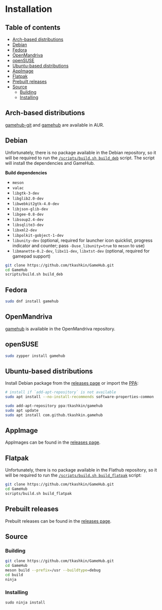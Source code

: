 # Installation

## Table of contents

- [Arch-based distributions](#arch-based-distributions)
- [Debian](#debian)
- [Fedora](#fedora)
- [OpenMandriva](#openmandriva)
- [openSUSE](#opensuse)
- [Ubuntu-based distributions](#ubuntu-based-distributions)
- [AppImage](#appimage)
- [Flatpak](#flatpak)
- [Prebuilt releases](#prebuilt-releases)
- [Source](#source)
	- [Building](#building)
	- [Installing](#installing)

## Arch-based distributions
[gamehub-git](https://aur.archlinux.org/packages/gamehub-git/) and [gamehub](https://aur.archlinux.org/packages/gamehub/) are available in AUR.

## Debian
Unfortunately, there is no package available in the Debian repository, so it will be required to run the [`/scripts/build.sh build_deb`](../scripts/build.sh#L171-L210) script. The script will install the dependencies and GameHub.

**Build dependencies**
* `meson`
* `valac`
* `libgtk-3-dev`
* `libglib2.0-dev`
* `libwebkit2gtk-4.0-dev`
* `libjson-glib-dev`
* `libgee-0.8-dev`
* `libsoup2.4-dev`
* `libsqlite3-dev`
* `libxml2-dev`
* `libpolkit-gobject-1-dev`
* `libunity-dev` (optional, required for launcher icon quicklist, progress indicator and counter; pass `-Duse_libunity=true` to `meson` to use)
* `libmanette-0.2-dev`, `libx11-dev`, `libxtst-dev` (optional, required for gamepad support)

```bash
git clone https://github.com/tkashkin/GameHub.git
cd GameHub
scripts/build.sh build_deb
```

## Fedora
```bash
sudo dnf install gamehub
```

## OpenMandriva
[gamehub](https://abf.openmandriva.org/openmandriva/gamehub/build_lists) is available in the OpenMandriva repository.

## openSUSE
```bash
sudo zypper install gamehub
```

## Ubuntu-based distributions
Install Debian package from the [releases page](https://github.com/tkashkin/GameHub/releases) or import the [PPA](https://launchpad.net/~tkashkin/+archive/ubuntu/gamehub):
```bash
# install if `add-apt-repository` is not available
sudo apt install --no-install-recommends software-properties-common

sudo add-apt-repository ppa:tkashkin/gamehub
sudo apt update
sudo apt install com.github.tkashkin.gamehub
```

## AppImage
AppImages can be found in the [releases page](https://github.com/tkashkin/GameHub/releases).

## Flatpak
Unfortunately, there is no package available in the Flathub repository, so it will be required to run the [`/scripts/build.sh build_flatpak`](../scripts/build.sh#L311-L334) script:

```bash
git clone https://github.com/tkashkin/GameHub.git
cd GameHub
scripts/build.sh build_flatpak
```

## Prebuilt releases
Prebuilt releases can be found in the [releases page](https://github.com/tkashkin/GameHub/releases).

## Source
### Building
```bash
git clone https://github.com/tkashkin/GameHub.git
cd GameHub
meson build --prefix=/usr --buildtype=debug
cd build
ninja
```
### Installing
```
sudo ninja install
```
